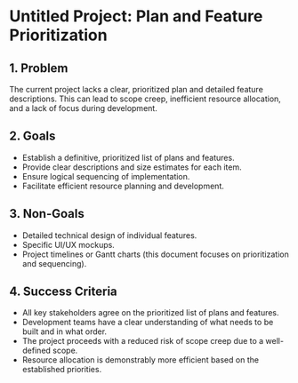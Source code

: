 # Untitled Project: Plan and Feature Prioritization

## 1. Problem
The current project lacks a clear, prioritized plan and detailed feature descriptions. This can lead to scope creep, inefficient resource allocation, and a lack of focus during development.

## 2. Goals
*   Establish a definitive, prioritized list of plans and features.
*   Provide clear descriptions and size estimates for each item.
*   Ensure logical sequencing of implementation.
*   Facilitate efficient resource planning and development.

## 3. Non-Goals
*   Detailed technical design of individual features.
*   Specific UI/UX mockups.
*   Project timelines or Gantt charts (this document focuses on prioritization and sequencing).

## 4. Success Criteria
*   All key stakeholders agree on the prioritized list of plans and features.
*   Development teams have a clear understanding of what needs to be built and in what order.
*   The project proceeds with a reduced risk of scope creep due to a well-defined scope.
*   Resource allocation is demonstrably more efficient based on the established priorities.
